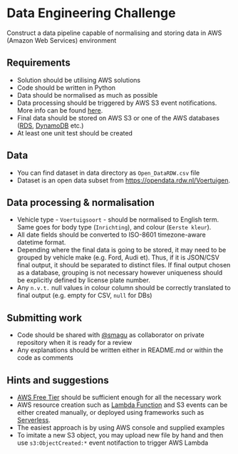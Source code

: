 # Data Engineering Challenge
Construct a data pipeline capable of normalising and storing data in AWS (Amazon Web Services) environment

## Requirements
- Solution should be utilising AWS solutions
- Code should be written in Python
- Data should be normalised as much as possible
- Data processing should be triggered by AWS S3 event notifications. More info can be found [here](https://docs.aws.amazon.com/AmazonS3/latest/userguide/NotificationHowTo.html).
- Final data should be stored on AWS S3 or one of the AWS databases ([RDS](https://aws.amazon.com/free/database/), [DynamoDB](https://aws.amazon.com/dynamodb) etc.)
- At least one unit test should be created

## Data
- You can find dataset in data directory as `Open_DataRDW.csv` file 
- Dataset is an open data subset from https://opendata.rdw.nl/Voertuigen. 

## Data processing & normalisation
- Vehicle type - `Voertuigsoort` - should be normalised to English term. Same goes for body type (`Inrichting`), and colour (`Eerste kleur`).
- All date fields should be converted to ISO-8601 timezone-aware datetime format. 
- Depending where the final data is going to be stored, it may need to be grouped by vehicle make (e.g. Ford, Audi et). Thus, if it is JSON/CSV final output, it should be separated to distinct files. If final output chosen as a database, grouping is not necessary however uniqueness should be explicitly defined by license plate number.
- Any `n.v.t.` null values in colour column should be correctly translated to final output (e.g. empty for CSV, `null` for DBs)


## Submitting work
- Code should be shared with [@smagu](https://github.com/smagu) as collaborator on private repository when it is ready for a review
- Any explanations should be written either in README.md or within the code as comments

## Hints and suggestions
- [AWS Free Tier](https://aws.amazon.com/free/) should be sufficient enough for all the necessary work 
- AWS resource creation such as [Lambda Function](https://aws.amazon.com/lambda/) and S3 events can be either created manually, or deployed using frameworks such as [Serverless](https://www.serverless.com/).
- The easiest approach is by using AWS console and supplied examples
- To imitate a new S3 object, you may upload new file by hand and then use `s3:ObjectCreated:*` event notifaction to trigger AWS Lambda
